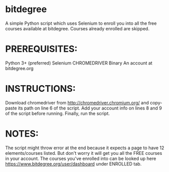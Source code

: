 # bitdegree
A simple Python script which uses Selenium to enroll you into all the free courses available at bitdegree. Courses already enrolled are skipped.

# PREREQUISITES:
Python 3+ (preferred)
Selenium CHROMEDRIVER Binary
An account at bitdegree.org

# INSTRUCTIONS: 
Download chromedriver from http://chromedriver.chromium.org/ and copy-paste its path on line 6 of the script.
Add your account info on lines 8 and 9 of the script before running.
Finally, run the script.

# NOTES:
The script might throw error at the end because it expects a page to have 12 elements/courses listed. But don't worry it will get you all the FREE courses in your account. The courses you've enrolled into can be looked up here https://www.bitdegree.org/user/dashboard under ENROLLED tab.
